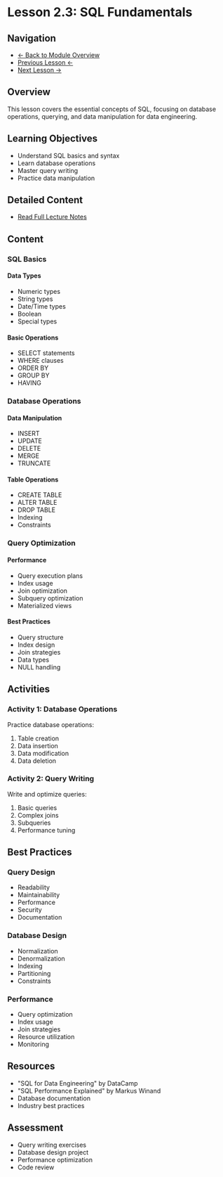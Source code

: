 # Lesson 2.3: SQL Fundamentals

## Navigation
- [← Back to Module Overview](../README.md)
- [Previous Lesson ←](./2.2-advanced-python.md)
- [Next Lesson →](./2.4-advanced-sql.md)

## Overview
This lesson covers the essential concepts of SQL, focusing on database operations, querying, and data manipulation for data engineering.

## Learning Objectives
- Understand SQL basics and syntax
- Learn database operations
- Master query writing
- Practice data manipulation

## Detailed Content
- [Read Full Lecture Notes](./lectures/lesson-2-3.md)

## Content

### SQL Basics

#### Data Types
- Numeric types
- String types
- Date/Time types
- Boolean
- Special types

#### Basic Operations
- SELECT statements
- WHERE clauses
- ORDER BY
- GROUP BY
- HAVING

### Database Operations

#### Data Manipulation
- INSERT
- UPDATE
- DELETE
- MERGE
- TRUNCATE

#### Table Operations
- CREATE TABLE
- ALTER TABLE
- DROP TABLE
- Indexing
- Constraints

### Query Optimization

#### Performance
- Query execution plans
- Index usage
- Join optimization
- Subquery optimization
- Materialized views

#### Best Practices
- Query structure
- Index design
- Join strategies
- Data types
- NULL handling

## Activities

### Activity 1: Database Operations
Practice database operations:
1. Table creation
2. Data insertion
3. Data modification
4. Data deletion

### Activity 2: Query Writing
Write and optimize queries:
1. Basic queries
2. Complex joins
3. Subqueries
4. Performance tuning

## Best Practices

### Query Design
- Readability
- Maintainability
- Performance
- Security
- Documentation

### Database Design
- Normalization
- Denormalization
- Indexing
- Partitioning
- Constraints

### Performance
- Query optimization
- Index usage
- Join strategies
- Resource utilization
- Monitoring

## Resources
- "SQL for Data Engineering" by DataCamp
- "SQL Performance Explained" by Markus Winand
- Database documentation
- Industry best practices

## Assessment
- Query writing exercises
- Database design project
- Performance optimization
- Code review 